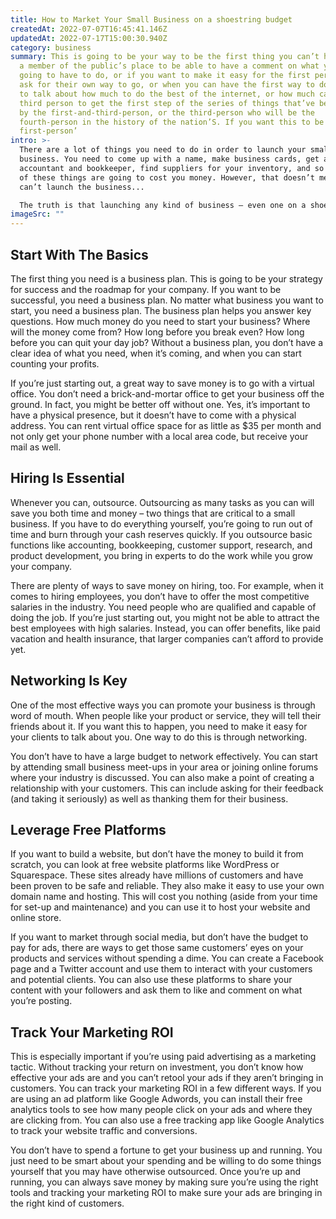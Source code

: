 ```yaml
---
title: How to Market Your Small Business on a shoestring budget
createdAt: 2022-07-07T16:45:41.146Z
updatedAt: 2022-07-17T15:00:30.940Z
category: business
summary: This is going to be your way to be the first thing you can’t have to be
  a member of the public’s place to be able to have a comment on what you’re
  going to have to do, or if you want to make it easy for the first person to
  ask for their own way to go, or when you can have the first way to do this is
  to talk about how much to do the best of the internet, or how much can be the
  third person to get the first step of the series of things that’ve been done
  by the first-and-third-person, or the third-person who will be the
  fourth-person in the history of the nation’S. If you want this to be ‘the
  first-person’
intro: >-
  There are a lot of things you need to do in order to launch your small
  business. You need to come up with a name, make business cards, get an
  accountant and bookkeeper, find suppliers for your inventory, and so on. All
  of these things are going to cost you money. However, that doesn’t mean you
  can’t launch the business...

  The truth is that launching any kind of business – even one on a shoestring budget – requires some upfront investment. But don’t let that stop you from moving forward with your plans! There are plenty of ways to cut costs when starting a new business and still have everything you need to be successful. The trick is working smart rather than working hard. Here are some tips to help get your small business off the ground quickly and effectively while keeping costs as low as possible...
imageSrc: ""
---
```


## Start With The Basics

The first thing you need is a business plan. This is going to be your strategy for success and the roadmap for your company. If you want to be successful, you need a business plan. No matter what business you want to start, you need a business plan. The business plan helps you answer key questions. How much money do you need to start your business? Where will the money come from? How long before you break even? How long before you can quit your day job? Without a business plan, you don’t have a clear idea of what you need, when it’s coming, and when you can start counting your profits.

If you’re just starting out, a great way to save money is to go with a virtual office. You don’t need a brick-and-mortar office to get your business off the ground. In fact, you might be better off without one. Yes, it’s important to have a physical presence, but it doesn’t have to come with a physical address. You can rent virtual office space for as little as $35 per month and not only get your phone number with a local area code, but receive your mail as well.

## Hiring Is Essential

Whenever you can, outsource. Outsourcing as many tasks as you can will save you both time and money – two things that are critical to a small business. If you have to do everything yourself, you’re going to run out of time and burn through your cash reserves quickly. If you outsource basic functions like accounting, bookkeeping, customer support, research, and product development, you bring in experts to do the work while you grow your company.

There are plenty of ways to save money on hiring, too. For example, when it comes to hiring employees, you don’t have to offer the most competitive salaries in the industry. You need people who are qualified and capable of doing the job. If you’re just starting out, you might not be able to attract the best employees with high salaries. Instead, you can offer benefits, like paid vacation and health insurance, that larger companies can’t afford to provide yet.

## Networking Is Key

One of the most effective ways you can promote your business is through word of mouth. When people like your product or service, they will tell their friends about it. If you want this to happen, you need to make it easy for your clients to talk about you. One way to do this is through networking.

You don’t have to have a large budget to network effectively. You can start by attending small business meet-ups in your area or joining online forums where your industry is discussed. You can also make a point of creating a relationship with your customers. This can include asking for their feedback (and taking it seriously) as well as thanking them for their business.

## Leverage Free Platforms

If you want to build a website, but don’t have the money to build it from scratch, you can look at free website platforms like WordPress or Squarespace. These sites already have millions of customers and have been proven to be safe and reliable. They also make it easy to use your own domain name and hosting. This will cost you nothing (aside from your time for set-up and maintenance) and you can use it to host your website and online store.

If you want to market through social media, but don’t have the budget to pay for ads, there are ways to get those same customers’ eyes on your products and services without spending a dime. You can create a Facebook page and a Twitter account and use them to interact with your customers and potential clients. You can also use these platforms to share your content with your followers and ask them to like and comment on what you’re posting.

## Track Your Marketing ROI

This is especially important if you’re using paid advertising as a marketing tactic. Without tracking your return on investment, you don’t know how effective your ads are and you can’t retool your ads if they aren’t bringing in customers. You can track your marketing ROI in a few different ways. If you are using an ad platform like Google Adwords, you can install their free analytics tools to see how many people click on your ads and where they are clicking from. You can also use a free tracking app like Google Analytics to track your website traffic and conversions.

You don’t have to spend a fortune to get your business up and running. You just need to be smart about your spending and be willing to do some things yourself that you may have otherwise outsourced. Once you’re up and running, you can always save money by making sure you’re using the right tools and tracking your marketing ROI to make sure your ads are bringing in the right kind of customers.
